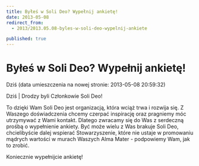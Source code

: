 ```yaml
---
title: Byłeś w Soli Deo? Wypełnij ankietę!
date: 2013-05-08
redirect_from: 
  - 2013/2013.05.08-byles-w-soli-deo-wypelnij-ankiete

published: true
---
```




# Byłeś w Soli Deo? Wypełnij ankietę!

<time>Dziś (data umieszczenia na nowej stronie: 2013-05-08 20:59:32)</time>

Dziś | 
Drodzy byli Członkowie Soli Deo!

To dzięki Wam Soli Deo jest organizacją, która wciąż trwa i rozwija się. Z Waszego doświadczenia chcemy czerpać inspirację oraz pragniemy móc utrzymywać z Wami kontakt. Dlatego zwracamy się do Was z serdeczną prośbą o wypełnienie ankiety. Być może wielu z Was brakuje Soli Deo, chcielibyście dalej wspierać Stowarzyszenie, które nie ustaje w promowaniu mądrych wartości w murach Waszych Alma Mater - podpowiemy Wam, jak to zrobić.

Koniecznie wypełnijcie ankietę!


<!--{{json:{"created_date":"2013-05-08 20:59:32","publish_down":"0000-00-00 00:00:00","id":"849"}}}-->